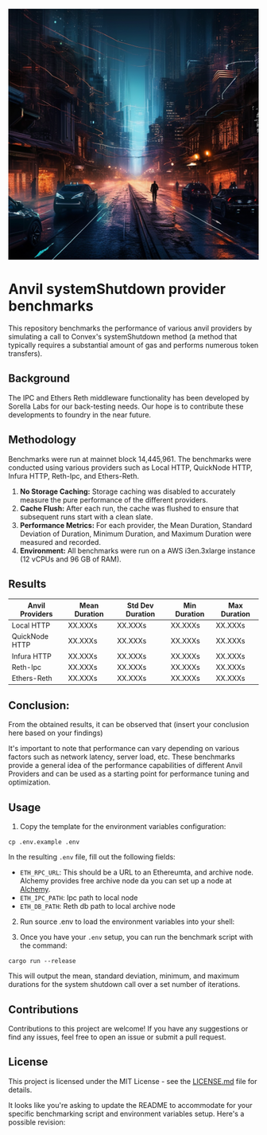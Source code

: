 ![](assets/RaceOfTheForks.png)

# Anvil systemShutdown provider benchmarks

This repository benchmarks the performance of various anvil providers by simulating a call to Convex's systemShutdown method (a method that typically requires a substantial amount of gas and performs numerous token transfers).

## Background

The IPC and Ethers Reth middleware functionality has been developed by Sorella Labs for our back-testing needs. Our hope is to contribute these developments to foundry in the near future.

## Methodology

Benchmarks were run at mainnet block 14,445,961. The benchmarks were conducted using various providers such as Local HTTP, QuickNode HTTP, Infura HTTP, Reth-Ipc, and Ethers-Reth.

1. **No Storage Caching:** Storage caching was disabled to accurately measure the pure performance of the different providers.
2. **Cache Flush:** After each run, the cache was flushed to ensure that subsequent runs start with a clean slate.
3. **Performance Metrics:** For each provider, the Mean Duration, Standard Deviation of Duration, Minimum Duration, and Maximum Duration were measured and recorded.
4. **Environment:** All benchmarks were run on a AWS i3en.3xlarge instance (12 vCPUs and 96 GB of RAM).

## Results

| Anvil Providers | Mean Duration | Std Dev Duration | Min Duration | Max Duration |
| --------------- | ------------- | ---------------- | ------------ | ------------ |
| Local HTTP      | XX.XXXs       | XX.XXXs          | XX.XXXs      | XX.XXXs      |
| QuickNode HTTP  | XX.XXXs       | XX.XXXs          | XX.XXXs      | XX.XXXs      |
| Infura HTTP     | XX.XXXs       | XX.XXXs          | XX.XXXs      | XX.XXXs      |
| Reth-Ipc        | XX.XXXs       | XX.XXXs          | XX.XXXs      | XX.XXXs      |
| Ethers-Reth     | XX.XXXs       | XX.XXXs          | XX.XXXs      | XX.XXXs      |

## Conclusion:

From the obtained results, it can be observed that (insert your conclusion here based on your findings)

It's important to note that performance can vary depending on various factors such as network latency, server load, etc. These benchmarks provide a general idea of the performance capabilities of different Anvil Providers and can be used as a starting point for performance tuning and optimization.

## Usage

1. Copy the template for the environment variables configuration:

```
cp .env.example .env
```

In the resulting `.env` file, fill out the following fields:

- `ETH_RPC_URL`: This should be a URL to an Ethereumta, and archive node. Alchemy provides free archive node da you can set up a node at [Alchemy](https://www.alchemy.com/).
- `ETH_IPC_PATH`: Ipc path to local node
- `ETH_DB_PATH`: Reth db path to local archive node

2. Run source .env to load the environment variables into your shell:

3. Once you have your `.env` setup, you can run the benchmark script with the command:

```
cargo run --release
```

This will output the mean, standard deviation, minimum, and maximum durations for the system shutdown call over a set number of iterations.

## Contributions

Contributions to this project are welcome! If you have any suggestions or find any issues, feel free to open an issue or submit a pull request.

## License

This project is licensed under the MIT License - see the [LICENSE.md](LICENSE.md) file for details.

It looks like you're asking to update the README to accommodate for your specific benchmarking script and environment variables setup. Here's a possible revision:
